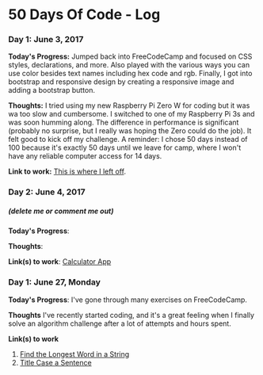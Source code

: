 # 50 Days Of Code - Log

### Day 1: June 3, 2017

**Today's Progress:** Jumped back into FreeCodeCamp and focused on CSS styles, declarations, and more. Also played with the various ways you can use color besides text names including hex code and rgb. Finally, I got into bootstrap and responsive design by creating a responsive image and adding a bootstrap button.

**Thoughts:** I tried using my new Raspberry Pi Zero W for coding but it was wa too slow and cumbersome. I switched to one of my Raspberry Pi 3s and was soon humming along. The difference in performance is significant (probably no surprise, but I really was hoping the Zero could do the job). It felt good to kick off my challenge. A reminder: I chose 50 days instead of 100 because it's exactly 50 days until we leave for camp, where I won't have any reliable computer access for 14 days.

**Link to work:** [This is where I left off](https://www.freecodecamp.com/challenges/create-a-block-element-bootstrap-button).

### Day 2: June 4, 2017
##### (delete me or comment me out)

**Today's Progress**: 

**Thoughts**: 

**Link(s) to work**: [Calculator App](http://www.example.com)


### Day 1: June 27, Monday

**Today's Progress**: I've gone through many exercises on FreeCodeCamp.

**Thoughts** I've recently started coding, and it's a great feeling when I finally solve an algorithm challenge after a lot of attempts and hours spent.

**Link(s) to work**
1. [Find the Longest Word in a String](https://www.freecodecamp.com/challenges/find-the-longest-word-in-a-string)
2. [Title Case a Sentence](https://www.freecodecamp.com/challenges/title-case-a-sentence)
